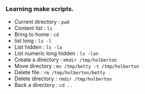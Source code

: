 ### Learning make scripts.
- Current directory : `pwd`
- Content list : `ls`
- Bring to home : `cd`
- list long : `ls -l`
- List hidden : `ls -la`
- List numeric long hidden : `ls -lan`
- Create a directory : `mkdir /tmp/holberton`
- Move directory : `mv /tmp/betty -t /tmp/holberton`
- Delete file : `rm /tmp/holberton/betty`
- Delete directory : `rmdir /tmp/holberton`
- Back a directory : `cd ..`
